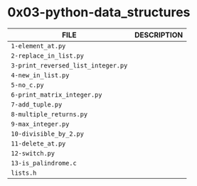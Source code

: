 # 0x03-python-data_structures
|FILE|DESCRIPTION|
|---|---|
|`1-element_at.py`| |
|`2-replace_in_list.py`| |
|`3-print_reversed_list_integer.py`| |
|`4-new_in_list.py`| |
|`5-no_c.py`| |
|`6-print_matrix_integer.py`| |
|`7-add_tuple.py`| |
|`8-multiple_returns.py`| |
|`9-max_integer.py`| |
|`10-divisible_by_2.py`| |
|`11-delete_at.py`| |
|`12-switch.py`| |
|`13-is_palindrome.c`| |
|`lists.h`| |
